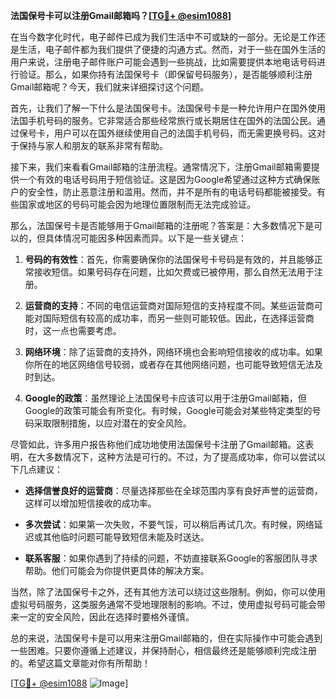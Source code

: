 **法国保号卡可以注册Gmail邮箱吗？[[TG💪+ @esim1088](https://t.me/s/esim1088)]**

在当今数字化时代，电子邮件已成为我们生活中不可或缺的一部分。无论是工作还是生活，电子邮件都为我们提供了便捷的沟通方式。然而，对于一些在国外生活的用户来说，注册电子邮件账户可能会遇到一些挑战，比如需要提供本地电话号码进行验证。那么，如果你持有法国保号卡（即保留号码服务），是否能够顺利注册Gmail邮箱呢？今天，我们就来详细探讨这个问题。

首先，让我们了解一下什么是法国保号卡。法国保号卡是一种允许用户在国外使用法国手机号码的服务。它非常适合那些经常旅行或长期居住在国外的法国公民。通过保号卡，用户可以在国外继续使用自己的法国手机号码，而无需更换号码。这对于保持与家人和朋友的联系非常有帮助。

接下来，我们来看看Gmail邮箱的注册流程。通常情况下，注册Gmail邮箱需要提供一个有效的电话号码用于短信验证。这是因为Google希望通过这种方式确保账户的安全性，防止恶意注册和滥用。然而，并不是所有的电话号码都能被接受。有些国家或地区的号码可能会因为地理位置限制而无法完成验证。

那么，法国保号卡是否能够用于Gmail邮箱的注册呢？答案是：大多数情况下是可以的，但具体情况可能因多种因素而异。以下是一些关键点：

1. **号码的有效性**：首先，你需要确保你的法国保号卡号码是有效的，并且能够正常接收短信。如果号码存在问题，比如欠费或已被停用，那么自然无法用于注册。

2. **运营商的支持**：不同的电信运营商对国际短信的支持程度不同。某些运营商可能对国际短信有较高的成功率，而另一些则可能较低。因此，在选择运营商时，这一点也需要考虑。

3. **网络环境**：除了运营商的支持外，网络环境也会影响短信接收的成功率。如果你所在的地区网络信号较弱，或者存在其他网络问题，也可能导致短信无法及时到达。

4. **Google的政策**：虽然理论上法国保号卡应该可以用于注册Gmail邮箱，但Google的政策可能会有所变化。有时候，Google可能会对某些特定类型的号码采取限制措施，以应对潜在的安全风险。

尽管如此，许多用户报告称他们成功地使用法国保号卡注册了Gmail邮箱。这表明，在大多数情况下，这种方法是可行的。不过，为了提高成功率，你可以尝试以下几点建议：

- **选择信誉良好的运营商**：尽量选择那些在全球范围内享有良好声誉的运营商，这样可以增加短信接收的成功率。
  
- **多次尝试**：如果第一次失败，不要气馁，可以稍后再试几次。有时候，网络延迟或其他临时问题可能导致短信未能及时送达。

- **联系客服**：如果你遇到了持续的问题，不妨直接联系Google的客服团队寻求帮助。他们可能会为你提供更具体的解决方案。

当然，除了法国保号卡之外，还有其他方法可以绕过这些限制。例如，你可以使用虚拟号码服务，这类服务通常不受地理限制的影响。不过，使用虚拟号码可能会带来一定的安全风险，因此在选择时要格外谨慎。

总的来说，法国保号卡是可以用来注册Gmail邮箱的，但在实际操作中可能会遇到一些困难。只要你遵循上述建议，并保持耐心，相信最终还是能够顺利完成注册的。希望这篇文章能对你有所帮助！

[[TG💪+ @esim1088](https://t.me/s/esim1088) ![Image](https://i.postimg.cc/4NQfJmqS/Snipaste-2025-05-13-00-14-12.png)]